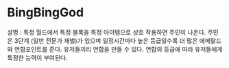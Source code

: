 # BingBingGod
설명 : 특정 월드에서 특정 블록을 특정 아이템으로 상호 작용하면 주민이 나온다. 주민은 3단계 (일반 전문가 재벌)가 있으며 일정시간마다 높은 등급일수록 더 많은 에메랄드와 연합포인트를 준다. 유저들끼리 연합을 만들 수 있다. 연합의 등급에 따라 유저들에게 특정한 능력이 부여된다. 
